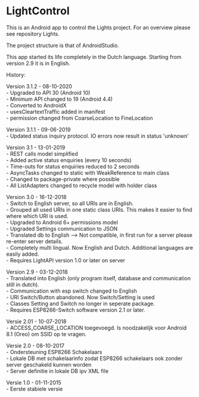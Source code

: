 # LightControl

This is an Android app to control the Lights project. For an overview please see repository Lights.

The project structure is that of AndroidStudio.

This app started its life completely in the Dutch language. Starting from version 2.9 it is in English.

History:

Version 3.1.2 - 08-10-2020<br />
    -   Upgraded to API 30 (Android 10)<br />
    -   Minimum API changed to 19 (Android 4.4)<br />
    -   Converted to AndroidX<br />
    -   usesCleartextTraffic added in manifest<br />
    -   permission changed from CoarseLocation to FineLocation<br />

Version 3.1.1 - 09-06-2019<br />
    -   Updated status inquiry protocol. IO errors now result in status 'unknown'<br />

Version 3.1 - 13-01-2019<br />
    -   REST calls model simplified<br />
    -   Added active status enquiries (every 10 seconds)<br />
    -   Time-outs for status enquiries reduced to 2 seconds<br />
    -   AsyncTasks changed to static with WeakReference to main class<br />
    -   Changed to package-private where possible<br />
    -   All ListAdapters changed to recycle model with holder class<br />

Version 3.0 - 16-12-2018<br />
    -   Switch to English server, so all URIs are in English.<br />
    -   Grouped all used URIs in one static class URIs. This makes it easier to find where which URI is used.<br />
    -   Upgraded to Android 6+ permissions model<br />
    -   Upgraded Settings communication to JSON<br />
    -   Translated db to English --> Not compatible, in first run for a server please re-enter server details.<br />
    -   Completely multi lingual. Now English and Dutch. Additional languages are easily added.<br />
    -   Requires LightAPI version 1.0 or later on server<br />

Version 2.9 - 03-12-2018<br />
    -   Translated into English (only program itself, database and communication still in dutch).<br />
    -   Communication with esp switch changed to English<br />
    -   URI Switch/Button abandoned. Now Switch/Setting is used<br />
    -   Classes Setting and Switch no longer in seperate package.<br />
    -   Requires ESP8266-Switch software version 2.1 or later.<br />

Versie 2.01 - 10-07-2018<br />
    -   ACCESS_COARSE_LOCATION toegevoegd. Is noodzakelijk voor Android 8.1 (Oreo) om SSID op te vragen.<br />

Versie 2.0 - 08-10-2017<br />
    -   Ondersteuning ESP8266 Schakelaars<br />
    -   Lokale DB met schakelaarinfo zodat ESP8266 schakelaars ook zonder server geschakeld kunnen worden<br />
    -   Server definitie in lokale DB ipv XML file<br />

Versie 1.0 - 01-11-2015<br />
    -   Eerste stabiele versie<br />
